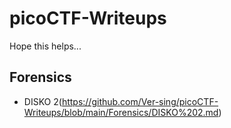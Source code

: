 # picoCTF-Writeups

Hope this helps...

## Forensics
- DISKO 2(https://github.com/Ver-sing/picoCTF-Writeups/blob/main/Forensics/DISKO%202.md)
